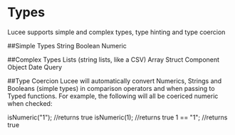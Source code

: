 # Types

Lucee supports simple and complex types, type hinting and type coercion

##Simple Types
String
Boolean
Numeric

##Complex Types
Lists (string lists, like a CSV)
Array
Struct
Component
Object
Date
Query

##Type Coercion
Lucee will  automatically convert Numerics, Strings and Booleans (simple types) in comparison operators and when passing to Typed functions. For example, the following will all be coericed numeric when checked:

isNumeric("1"); //returns true
isNumeric(1); //returns true
1 == "1"; //returns true







